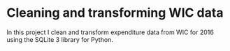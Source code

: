 # Cleaning and transforming WIC data

In this project I clean and transform expenditure data from WIC for 2016
using the SQLite 3 library for Python.
